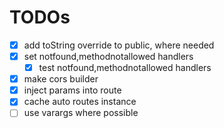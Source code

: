 # TODOs

- [x] add toString override to public, where needed
- [x] set notfound,methodnotallowed handlers
  - [x] test notfound,methodnotallowed handlers
- [x] make cors builder
- [x] inject params into route
- [x] cache auto routes instance
- [ ] use varargs where possible
